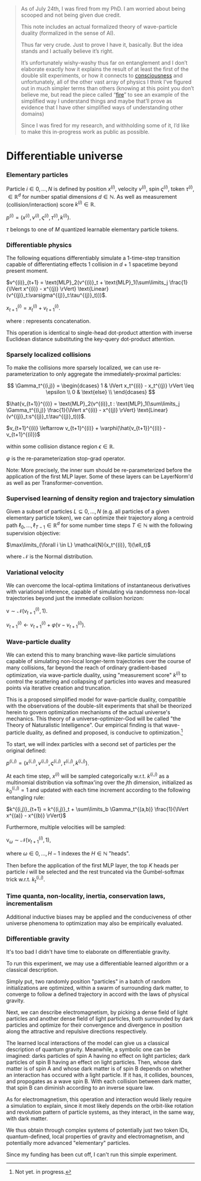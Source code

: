 > As of July 24th, I was fired from my PhD. I am worried about being scooped and not being given due credit. 
>
> This note includes an actual formalized theory of wave-particle duality (formalized in the sense of AI). 
>
> Thus far very crude. Just to prove I have it, basically. But the idea stands and I actually believe it’s right. 
>
> It’s unfortunately wishy-washy thus far on entanglement and I don’t elaborate exactly how it explains the result of at least the first of the double slit experiments, or how it connects to [consciousness](https://github.com/animal-tree/Writing-stuff/blob/main/Stuff40-Consciousness.md) and unfortunately, all of the other vast array of physics I think I’ve figured out in much simpler terms than others (knowing at this point you don’t believe me, but read the piece called “[fire]([link](https://github.com/animal-tree/Writing-stuff/blob/main/Stuff27-Fire.md))” to see an example of the simplified way I understand things and maybe that’ll prove as evidence that I have other simplified ways of understanding other domains)
>
> Since I was fired for my research, and withholding some of it, I’d like to make this in-progress work as public as possible. 

# Differentiable universe

### Elementary particles

Particle $i \in 0, ..., N$ is defined by position $x^{(i)}$, velocity $v^{(i)}$, spin $\varsigma^{(i)}$, token $\tau^{(i)}$, $\in \mathbb{R}^d$ for number spatial dimensions $d \in \mathbb{N}$. As well as measurement (collision/interaction) score $k^{(i)} \in \mathbb{R}$.

$p^{(i)} = (x^{(i)}, v^{(i)}, \varsigma^{(i)}, \tau^{(i)}, k^{(i)})$.

$\tau$ belongs to one of $M$ quantized learnable elementary particle tokens.

### Differentiable physics

The following equations differentiably simulate a 1-time-step transition capable of differentiating effects 1 collision in $d+1$ spacetime beyond present moment.

$v^{(i)}_{t+1} = \text{MLP}_2(v^{(i)}_t + \text{MLP}_1(\sum\limits_j \frac{1}{\lVert x^{(i)} - x^{(j)} \rVert} \text{Linear}(v^{(j)}_t:\varsigma^{(j)}_t:\tau^{(j)}_t)))$.

$x_{t+1}^{(i)} = x_t^{(i)} + v_{t+1}^{(i)}$.

where $:$ represents concatenation.

This operation is identical to single-head dot-product attention with inverse Euclidean distance substituting the key-query dot-product attention.

### Sparsely localized collisions

To make the collisions more sparsely localized, we can use re-parameterization to only aggregate the immediately-proximal particles:

$$
\Gamma_t^{(i,j)} = \begin{dcases}
        1 & \lVert x_t^{(i)} - x_t^{(j)} \rVert \leq \epsilon \\
        0 & \text{else} \\
\end{dcases}
$$

$\hat{v_{t+1}}^{(i)} = \text{MLP}_2(v^{(i)}_t : \text{MLP}_1(\sum\limits_j \Gamma_t^{(i,j)} \frac{1}{\lVert x^{(i)} - x^{(j)} \rVert} \text{Linear}(v^{(j)}_t:s^{(j)}_t:\tau^{(j)}_t)))$.

$v_{t+1}^{(i)} \leftarrow v_{t+1}^{(i)} + \varphi(\hat{v_{t+1}}^{(i)} - v_{t+1}^{(i)})$

within some collision distance region $\epsilon \in \mathbb{R}$. 

$\varphi$ is the re-parameterization stop-grad operator.

Note: More precisely, the inner sum should be re-parameterized before the application of the first MLP layer. Some of these layers can be LayerNorm'd as well as per Transformer-convention.

### Supervised learning of density region and trajectory simulation

Given a subset of particles $L \subseteq 0, ..., N$ (e.g. all particles of a given elementary particle token), we can optimize their trajectory along a centroid path $\ell_0, ..., \ell_{T-1} \in \mathbb{R}^d$ for some number time steps $T \in \mathbb{N}$ with the following supervision objective:

$\max\limits_{\forall i \in L} \mathcal{N}(x_t^{(i)}, 1)(\ell_t)$

where $\mathcal{N}$ is the Normal distribution.

### Variational velocity

We can overcome the local-optima limitations of instantaneous derivatives with variational inference, capable of simulating via randomness non-local trajectories beyond just the immediate collision horizon:

$\mathrm{v} \sim \mathcal{N}(v_{t+1}^{(i)}, 1)$.

$v_{t+1}^{(i)} \leftarrow v_{t+1}^{(i)} + \varphi(\mathrm{v} - v_{t+1}^{(i)})$.

### Wave-particle duality

We can extend this to many branching wave-like particle simulations capable of simulating non-local longer-term trajectories over the course of many collisions, far beyond the reach of ordinary gradient-based optimization, via wave-particle duality, using "measurement score" $k^{(i)}$ to control the scattering and collapsing of particles into waves and measured points via iterative creation and truncation.

This is a proposed simplified model for wave-particle duality, compatible with the observations of the double-slit experiments that shall be theorized herein to govern optimization mechanisms of the actual universe's mechanics. This theory of a universe-optimizer-God will be called "the Theory of Naturalistic Intelligence". Our empirical finding is that wave-particle duality, as defined and proposed, is conducive to optimization.[^1]

To start, we will index particles with a second set of particles per the original defined:

$p^{(i,j)} = (x^{(i,j)}, v^{(i,j)}, \varsigma^{(i,j)}, \tau^{(i,j)}, k^{(i,j)})$.

At each time step, $x^{(i)}$ will be sampled categorically w.r.t. $k^{(i,j)}$ as a multinomial distribution via softmax'ing over the $j\text{th}$ dimension, initialized as $k^{(i,j)}_0 = 1$ and updated with each time increment according to the following entangling rule:

$k^{(i,j)}_{t+1} = k^{(i,j)}_t + \sum\limits_b \Gamma_t^{(a,b)} \frac{1}{\lVert x^{(a)} - x^{(b)} \rVert}$

Furthermore, multiple velocities will be sampled:

$\mathrm{v_\mathit{\omega}} \sim \mathcal{N}(v_{t+1}^{(i)}, 1)$,

where $\omega \in 0, ..., H-1$ indexes the $H \in \mathbb{N}$ "heads".

Then before the application of the first MLP layer, the top $K$ heads per particle $i$ will be selected and the rest truncated via the Gumbel-softmax trick w.r.t. $k^{(i,j)}_{t}$.

### Time quanta, non-locality, inertia, conservation laws, incrementalism

Additional inductive biases may be applied and the conduciveness of other universe phenomena to optimization may also be empirically evaluated.

### Differentiable gravity

It's too bad I didn't have time to elaborate on differentiable gravity.

To run this experiment, we may use a differentiable learned algorithm or a classical description.

Simply put, two randomly position "particles" in a batch of random initializations are optimized, within a swarm of surrounding dark matter, to converge to follow a defined trajectory in accord with the laws of physical gravity.

Next, we can describe electromagnetism, by picking a dense field of light particles and another dense field of light particles, both surrounded by dark particles and optimize for their convergence and divergence in position along the attractive and repulsive directions respectively.

The learned local interactions of the model can give us a classical description of quantum gravity. Meanwhile, a symbolic one can be imagined: darks particles of spin A having no effect on light particles; dark particles of spin B having an effect on light particles. Then, whose dark matter is of spin A and whose dark matter is of spin B depends on whether an interaction has occured with a light particle. If it has, it collides, bounces, and propogates as a wave spin B. With each collision between dark matter, that spin B can diminish according to an inverse square law. 

As for electromagnetism, this operation and interaction would likely require a simulation to explain, since it most likely depends on the orbit-like rotation and revolution pattern of particle systems, as they interact, in the same way, with dark matter.

We thus obtain through complex systems of potentially just two token IDs, quantum-defined, local properties of gravity and electromagnetism, and potentially more advanced "elementary" particles.

Since my funding has been cut off, I can't run this simple experiment.

[^1]: Not yet. in progress.
